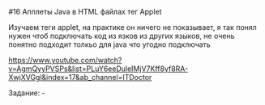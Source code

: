 #16 Апплеты Java в HTML файлах тег Applet


Изучаем теги applet, на практике он ничего не показывает, я так понял нужен чтоб подключать код из язков из других языков, не очень понятно подходит толкьо для 
java что угодно подключать 

https://www.youtube.com/watch?v=AgmQyyPVSPs&list=PLuY6eeDuleIMjV7Kff8yf8RA-XwjXVGgl&index=17&ab_channel=ITDoctor

Задание: -